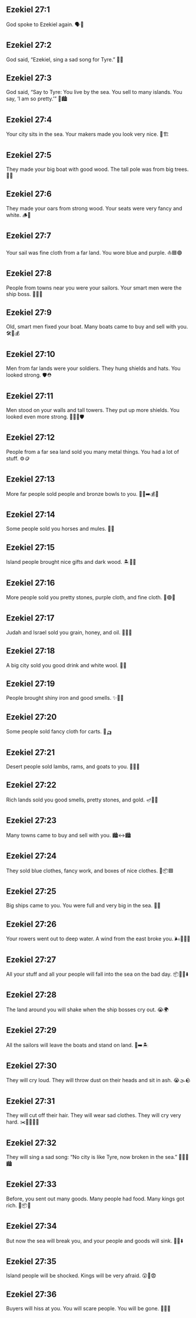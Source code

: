 ## Ezekiel 27:1
God spoke to Ezekiel again. 🗣️🙏
## Ezekiel 27:2
God said, “Ezekiel, sing a sad song for Tyre.” 🎵😢
## Ezekiel 27:3
God said, “Say to Tyre: You live by the sea. You sell to many islands. You say, ‘I am so pretty.’” 🌊🏙️
## Ezekiel 27:4
Your city sits in the sea. Your makers made you look very nice. 🌊🏗️
## Ezekiel 27:5
They made your big boat with good wood. The tall pole was from big trees. 🚢🌲
## Ezekiel 27:6
They made your oars from strong wood. Your seats were very fancy and white. 🪵🛶
## Ezekiel 27:7
Your sail was fine cloth from a far land. You wore blue and purple. ⛵🟦🟣
## Ezekiel 27:8
People from towns near you were your sailors. Your smart men were the ship boss. 👨‍✈️🚢
## Ezekiel 27:9
Old, smart men fixed your boat. Many boats came to buy and sell with you. 🛠️🚤💰
## Ezekiel 27:10
Men from far lands were your soldiers. They hung shields and hats. You looked strong. 🛡️⛑️
## Ezekiel 27:11
Men stood on your walls and tall towers. They put up more shields. You looked even more strong. 🧍‍♂️🏰🛡️
## Ezekiel 27:12
People from a far sea land sold you many metal things. You had a lot of stuff. ⚙️🪙
## Ezekiel 27:13
More far people sold people and bronze bowls to you. 🧍‍♂️➡️💰🥣
## Ezekiel 27:14
Some people sold you horses and mules. 🐎🐴
## Ezekiel 27:15
Island people brought nice gifts and dark wood. 🏝️🎁🌳
## Ezekiel 27:16
More people sold you pretty stones, purple cloth, and fine cloth. 💎🟣🧵
## Ezekiel 27:17
Judah and Israel sold you grain, honey, and oil. 🌾🍯🫗
## Ezekiel 27:18
A big city sold you good drink and white wool. 🍷🐑
## Ezekiel 27:19
People brought shiny iron and good smells. ✨🔩🌿
## Ezekiel 27:20
Some people sold fancy cloth for carts. 👗🛺
## Ezekiel 27:21
Desert people sold lambs, rams, and goats to you. 🐑🐏🐐
## Ezekiel 27:22
Rich lands sold you good smells, pretty stones, and gold. 🪔💎🥇
## Ezekiel 27:23
Many towns came to buy and sell with you. 🏙️↔️🏙️
## Ezekiel 27:24
They sold blue clothes, fancy work, and boxes of nice clothes. 👕📦🟦
## Ezekiel 27:25
Big ships came to you. You were full and very big in the sea. 🚢🌊
## Ezekiel 27:26
Your rowers went out to deep water. A wind from the east broke you. 🌬️🌊🚢💥
## Ezekiel 27:27
All your stuff and all your people will fall into the sea on the bad day. 📦👥🌊⬇️
## Ezekiel 27:28
The land around you will shake when the ship bosses cry out. 😭🌍
## Ezekiel 27:29
All the sailors will leave the boats and stand on land. 🚤➡️🏝️
## Ezekiel 27:30
They will cry loud. They will throw dust on their heads and sit in ash. 😭🌫️🪨
## Ezekiel 27:31
They will cut off their hair. They will wear sad clothes. They will cry very hard. ✂️🧑‍🦲👗😢
## Ezekiel 27:32
They will sing a sad song: “No city is like Tyre, now broken in the sea.” 🎵😢🌊🏙️
## Ezekiel 27:33
Before, you sent out many goods. Many people had food. Many kings got rich. 🚢📦👑
## Ezekiel 27:34
But now the sea will break you, and your people and goods will sink. 🌊💥⬇️
## Ezekiel 27:35
Island people will be shocked. Kings will be very afraid. 😲👑😨
## Ezekiel 27:36
Buyers will hiss at you. You will scare people. You will be gone. 🐍😱🚫
